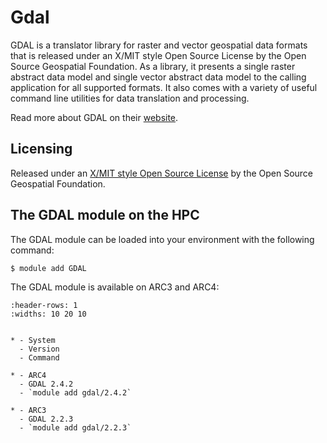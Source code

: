 # Gdal

GDAL is a translator library for raster and vector geospatial data formats that is released under an X/MIT style Open Source License by the Open Source Geospatial Foundation. As a library, it presents a single raster abstract data model and single vector abstract data model to the calling application for all supported formats. It also comes with a variety of useful command line utilities for data translation and processing.

Read more about GDAL on their [website](https://gdal.org/).



## Licensing 

Released under an [X/MIT style Open Source License](https://gdal.org/license.html#license) by the Open Source Geospatial Foundation.



## The GDAL module on the HPC

The GDAL module can be loaded into your environment with the following command:

```bash
$ module add GDAL
```

The GDAL module is available on ARC3 and ARC4:

```{list-table}
:header-rows: 1
:widths: 10 20 10


* - System
  - Version
  - Command

* - ARC4
  - GDAL 2.4.2
  - `module add gdal/2.4.2`

* - ARC3
  - GDAL 2.2.3
  - `module add gdal/2.2.3`

```